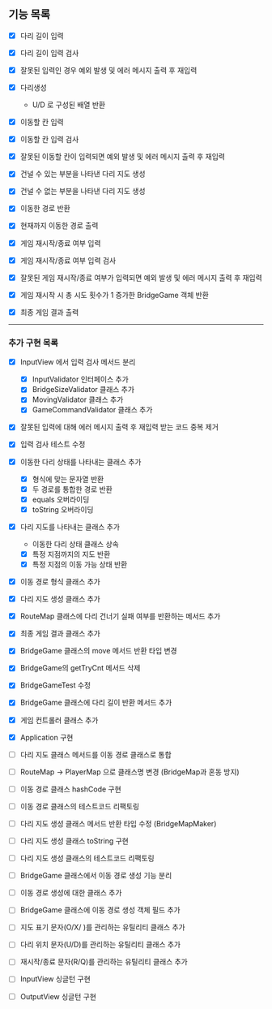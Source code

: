 ## 기능 목록

- [x] 다리 길이 입력
- [x] 다리 길이 입력 검사
- [x] 잘못된 입력인 경우 예외 발생 및 에러 메시지 출력 후 재입력

- [x] 다리생성
  - U/D 로 구성된 배열 반환

- [x] 이동할 칸 입력
- [x] 이동할 칸 입력 검사
- [x] 잘못된 이동할 칸이 입력되면 예외 발생 및 에러 메시지 출력 후 재입력

- [x] 건널 수 있는 부분을 나타낸 다리 지도 생성
- [x] 건널 수 없는 부분을 나타낸 다리 지도 생성

- [x] 이동한 경로 반환

- [x] 현재까지 이동한 경로 출력

- [x] 게임 재시작/종료 여부 입력
- [x] 게임 재시작/종료 여부 입력 검사
- [x] 잘못된 게임 재시작/종료 여부가 입력되면 예외 발생 및 에러 메시지 출력 후 재입력

- [x] 게임 재시작 시 총 시도 횟수가 1 증가한 BridgeGame 객체 반환

- [x] 최종 게임 결과 출력


---
### 추가 구현 목록
- [x] InputView 에서 입력 검사 메서드 분리
  - [x] InputValidator 인터페이스 추가
  - [x] BridgeSizeValidator 클래스 추가
  - [x] MovingValidator 클래스 추가
  - [x] GameCommandValidator 클래스 추가 

- [x] 잘못된 입력에 대해 에러 메시지 출력 후 재입력 받는 코드 중복 제거
- [x] 입력 검사 테스트 수정

- [x] 이동한 다리 상태를 나타내는 클래스 추가
  - [x] 형식에 맞는 문자열 반환
  - [x] 두 경로를 통합한 경로 반환
  - [x] equals 오버라이딩
  - [x] toString 오버라이딩

- [x] 다리 지도를 나타내는 클래스 추가
  - 이동한 다리 상태 클래스 상속
  - [x] 특정 지점까지의 지도 반환
  - [x] 특정 지점의 이동 가능 상태 반환

- [x] 이동 경로 형식 클래스 추가

- [x] 다리 지도 생성 클래스 추가

- [x] RouteMap 클래스에 다리 건너기 실패 여부를 반환하는 메서드 추가

- [x] 최종 게임 결과 클래스 추가
- [x] BridgeGame 클래스의 move 메서드 반환 타입 변경
- [x] BridgeGame의 getTryCnt 메서드 삭제
- [x] BridgeGameTest 수정

- [x] BridgeGame 클래스에 다리 길이 반환 메서드 추가
- [x] 게임 컨트롤러 클래스 추가
- [x] Application 구현


- [ ] 다리 지도 클래스 메서드를 이동 경로 클래스로 통합
- [ ] RouteMap -> PlayerMap 으로 클래스명 변경 (BridgeMap과 혼동 방지)
- [ ] 이동 경로 클래스 hashCode 구현
- [ ] 이동 경로 클래스의 테스트코드 리팩토링


- [ ] 다리 지도 생성 클래스 메서드 반환 타입 수정 (BridgeMapMaker)
- [ ] 다리 지도 생성 클래스 toString 구현
- [ ] 다리 지도 생성 클래스의 테스트코드 리팩토링


- [ ] BridgeGame 클래스에서 이동 경로 생성 기능 분리
- [ ] 이동 경로 생성에 대한 클래스 추가
- [ ] BridgeGame 클래스에 이동 경로 생성 객체 필드 추가


- [ ] 지도 표기 문자(O/X/ )를 관리하는 유틸리티 클래스 추가 
- [ ] 다리 위치 문자(U/D)를 관리하는 유틸리티 클래스 추가
- [ ] 재시작/종료 문자(R/Q)를 관리하는 유틸리티 클래스 추가


- [ ] InputView 싱글턴 구현
- [ ] OutputView 싱글턴 구현